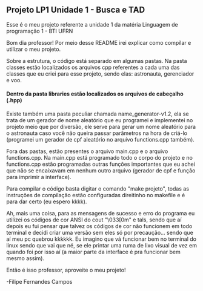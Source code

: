 ## Projeto LP1 Unidade 1 - Busca e TAD
Esse é o meu projeto referente a unidade 1 da matéria Linguagem de programação 1 - BTI UFRN

Bom dia professor! Por meio desse README irei explicar como compilar e utilizar o meu projeto.

Sobre a estrutura, o código está separado em algumas pastas. Na pasta classes estão localizados os arquivos cpp referentes a cada uma das classes que eu criei para esse projeto, sendo elas: astronauta, gerenciador e voo.
#### Dentro da pasta libraries estão localizados os arquivos de cabeçalho (.hpp)

Existe também uma pasta peculiar chamada name_generator-v1.2, ela se trata de um gerador de nome aleatório que eu programei e implementei no projeto meio que por diversão, ele serve para gerar um nome aleatório para o astronauta caso você não queira passar parâmetros na hora de criá-lo (programei um gerador de cpf aleatório no arquivo functions.cpp também).

Fora das pastas, estão presentes o arquivo main.cpp e o arquivo functions.cpp. Na main.cpp está programado todo o corpo do projeto e no functions.cpp estão programadas outras funções importantes que eu achei que não se encaixavam em nenhum outro arquivo (gerador de cpf e função para imprimir a interface).

Para compilar o código basta digitar o comando "make projeto", todas as instruções de compilação estão configuradas direitinho no makefile e é para dar certo (eu espero kkkk).

Ah, mais uma coisa, para as mensagens de sucesso e erro do programa eu utilizei os códigos de cor ANSI do cout "\033[0m" e tals, sendo que aí depois eu fui pensar que talvez os códigos de cor não funcionem em todo terminal e decidi criar uma versão sem eles só por precaução... sendo que aí meu pc quebrou kkkkkk. Eu imagino que vá funcionar bem no terminal do linux sendo que vai que né, se ele printar uma ruma de lixo visual de vez em quando foi por isso aí (a maior parte da interface é pra funcionar bem mesmo assim).

Então é isso professor, aproveite o meu projeto!

-Filipe Fernandes Campos
